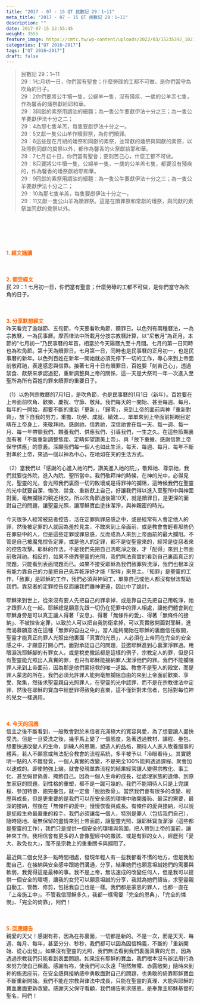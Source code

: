 ```yaml
---
title: "2017 - 07 - 15 QT 民數記 29：1~11"
meta_title: "2017 - 07 - 15 QT 民數記 29：1~11"
description: ""
date: 2017-07-15 12:55:45
weight: 3555
feature_image: https://cmtc.tw/wp-content/uploads/2022/03/15235392_10211799862337740_180693556567566654_o-1.webp
categories: ["QT 2016~2017"]
tags: ["QT 2016~2017"]
draft: false
---
```


<blockquote>民數記 29：1~11<br />
29：1七月初一日，你們當有聖會；什麼勞碌的工都不可做，是你們當守為吹角的日子。<br />
29：2你們要將公牛犢一隻，公綿羊一隻，沒有殘疾、一歲的公羊羔七隻，作為馨香的燔祭獻給耶和華。<br />
29：3同獻的素祭用調油的細麵；為一隻公牛要獻伊法十分之三；為一隻公羊要獻伊法十分之二；<br />
29：4為那七隻羊羔，每隻要獻伊法十分之一。<br />
29：5又獻一隻公山羊作贖罪祭，為你們贖罪。<br />
29：6這些是在月朔的燔祭和同獻的素祭，並常獻的燔祭與同獻的素祭，以及照例同獻的奠祭以外，都作為馨香的火祭獻給耶和華。<br />
29：7七月初十日，你們當有聖會；要刻苦己心，什麼工都不可做。<br />
29：8只要將公牛犢一隻，公綿羊一隻，一歲的公羊羔七隻，都要沒有殘疾的，作為馨香的燔祭獻給耶和華。<br />
29：9同獻的素祭用調油的細麵：為一隻公牛要獻伊法十分之三；為一隻公羊要獻伊法十分之二；<br />
29：10為那七隻羊羔，每隻要獻伊法十分之一。<br />
29：11又獻一隻公山羊為贖罪祭。這是在贖罪祭和常獻的燔祭，與同獻的素祭並同獻的奠祭以外。</blockquote><br />
&nbsp;<br />
<br />
&nbsp;<br />
<br />
<span style="color: #ff6600;"><strong>1. </strong><strong>經文誦讀</strong></span><br />
<br />
<span style="color: #ff6600;"><strong> </strong></span><br />
<br />
<span style="color: #ff6600;"><strong>2. </strong><strong>領受經文<br />
</strong></span>民 29：1 七月初一日，你們當有聖會；什麼勞碌的工都不可做，是你們當守為吹角的日子。<br />
<br />
&nbsp;<br />
<br />
<span style="color: #ff6600;"><strong>3. 分享默想經文<br />
</strong></span>昨天看完了逾越節、五旬節，今天要看吹角節、贖罪日。以色列有兩種曆法，一為宗教曆，一為民事曆。摩西律法中所載月分按宗教曆計算，以“尼散月”為正月。本節的“七月初一”乃民事曆的年首，相當於今天陽曆九至十月間。七月的第一日同時也為吹角節。第十天為贖罪日。七月第一日，同時也是民事曆的正月初一，也是民事曆的新年。以色列百姓在新年一開始就必須先停下一切的工作，專心來到上帝面前敬拜祂，表達感恩與信靠。接著七月十日有贖罪日，百姓要「刻苦己心」，透過禁食、獻祭來承認過犯，重新調整與上帝的關係，這一天是大祭司一年一次進入至聖所為所有百姓的罪來贖罪的重要日子。<br />
<br />
（1）以色列宗教曆的7月1日，是吹角節，也是民事曆的1月1日（新年）。百姓要在上帝面前吹角、歡樂、慶祝、守節、敬拜。我們每天的一開始、甚至每週、每月、每年的一開始，都要不斷的重新「更新」、「歸零」，來到上帝的面前與神「重新對齊」，放下自我的努力，重擔、功勞、成就、績效…，單單來到上帝面前把眼目定睛在上帝身上，來敬拜祂、感謝祂、信靠祂，深信祂會在每一天、每一週、每一月、每一年帶領我們、餵養我們、供應我們、引導我們，一生之久。在這些節期裏面有著「不斷重新調整焦距、定睛仰望讚美上帝」、與「放下重擔、感謝信靠上帝保守供應」的意義。深願我們每一個人也如此生活，每天、每週、每月、每年不斷對準於上帝，來過一個以神為中心，在地如在天的生活方式。<br />
<br />
（2）當我們以「感謝的心進入祂的門，讚美進入祂的院」，敬拜祂、尊崇祂，我們就要從外院，進入內院、聖所當中。我們敬拜神的時候，在神的光中，必得見光，聖靈的光，會光照我們裏面一切的敗壞或是得罪神的攔阻，這時候我們在聖靈的光中就要自潔、悔改、禁食、重新獻上自己，好讓我們得以進入至聖所中與神面對面，毫無攔阻的親近相交。所以吹角節過後第10天，就是贖罪日，是更深的面對自己的問題，讓聖靈光照，讓耶穌寶血塗抹潔淨，與神親密的時光。<br />
<br />
今天很多人經常被惡者控告，活在定罪與罪惡感之中，或是經常有人會定他人的罪，然後被定罪的人就因為羞於見主，不敢來到上帝面前，或是教會會輕看那些仍在罪惡中的人，但是這些定罪或罪惡感，反而成為人來到上帝面前的最大攔阻。不管是自己被魔鬼控告定罪，或是他人的定罪，都不是從聖靈來的，經常是從惡者來的控告攻擊。耶穌的作法，不是我們先把自己洗乾淨之後，才「配得」來到上帝面前敬拜祂。相反的，如果不倚靠聖靈的光照，我們無法真實的看到自己裏面真正的問題，只能看到表面問題而已。如果不接受耶穌為我們赦罪與洗淨，我們也根本沒有能力靠自己的力量把自己先弄乾淨好才能「配得」來見主。「知罪」是聖靈的工作，「赦罪」是耶穌的工作，我們必須與神同工，單靠自己或他人都沒有辦法幫助我們，靠惡者的定罪控告反而讓我們離神更遠，因此中了詭計。<br />
<br />
耶穌來到世上，從來沒有要人先把自己的罪拿掉，或是靠自己先把自己用乾淨，祂才跟罪人在一起。耶穌總是願意先跟一切仍在犯罪中的罪人相處，讓他們體會到在耶穌身旁是可以真正讓人得著「安息」、得著「無條件的愛」、得著「無條件的接納」、不被控告定罪，以致於人可以把自我防衛拿掉，可以真實敞開面對耶穌，進而渴慕願意活在這種「無罪的自由之中」。當人能夠開始在耶穌的裏面信任敞開，聖靈才能真正向罪人光照出他裏面「真實的光景」，人必須在上帝同在完全的安全感之中，才願意打開心門，面對承認自己的問題，並邀耶穌進到心裏潔淨罪過。用眼淚洗耶穌腳的有罪女人，或是稅吏撒該都是這樣的例子，宗教定人的罪，但是只有聖靈能光照出人真實的罪，也只有耶穌能接納罪人潔淨他們的罪。我們不能攔阻罪人來到上帝面前，因為那是他們蒙拯救的唯一道路。教會不是聖人的殿堂，而是罪人蒙恩的所在。我們必須允許罪人能夠毫無攔阻自由的來到上帝面前歡樂、享受、聚集，然後求聖靈親自光照罪人，在聖靈的光中認罪，而不是在宗教律法中定罪，然後在耶穌的寶血中經歷罪得赦免的喜樂，這不僅針對未信者，包括對每位神的兒女一樣適用。<br />
<br />
&nbsp;<br />
<br />
<span style="color: #ff6600;"><strong>4. 今天的回應<br />
</strong></span>信主之後不斷看到，一般教會對於未信者充滿極大的寬容與愛，為了想要讓人盡快受洗。但是一旦受洗之後，幾乎馬上變了一個態度，急著透過教材、課程、壘包，想要快速改變人的生命，訓練人的恩賜，塑造人的品格，期待人人進入牧養服事的體系。若人不願意或無法配合教會的流程系統，多半被予以「冷眼看待」。其實聰明一點的人不難發覺，一個人真實的改變，不是完全100%能夠透過課程、聚會加以速成的。即使勉強上線，就會發現單靠流程的結果經常讓人變得宗教化、事工化、甚至假冒偽善、掩飾自己。因為一個人生命的成長，從處理家族的遺傳、到原生家庭的問題，到性格的重塑，都不是一蹴可幾的。我們不能期待人只是上完課程、參加特會、跑完壘包，就一定會「脫胎換骨」。當然我們會有很多的改變、經歷與成長，但是更重要的是我們可以在安全感的環境中敞開羞恥、最深的需要，最深的接納，然後在「無條件的愛中」慢慢恢復與成長。有條件的愛與接納，可以說是扼殺生命最嚴重的殺手。我們必須讓每一個人，特別是罪人（包括我們自己），隨時隨地、毫無保留的盡情來到上帝面前，讓聖靈光照、讓耶穌寶血潔淨（這些都是聖靈的工作），我們只是提供一個安全的環境與氛圍，把人帶到上帝的面前，讓神來工作。我相信會有更多的人會像聖經中的撒該、或是有罪的女人，經歷到「愛大、赦免也大」，而不是宗教上的重重關卡與攔阻了。<br />
<br />
最近與二個女兒多一點時間相處，發現年輕人有一些我都看不慣的地方，但是我勉勵自己，在接納與安全感中跟她們溝通，分享，結果她們也願意坦誠她們的需要與軟弱，我覺得這是最棒的事。我不是上帝，無法速成的改變任何人，但是我可以提供一個安全的環境，讓我的女兒可以願意坦誠的分享，我就為她們禱告，求聖靈親自動工、管教、修剪，包括我自己也是一樣。我們都是蒙恩的罪人，也都一直在「上帝施工中」。不管我信耶穌多久，我都一樣需要「完全的恩典」、「完全的憐憫」、「完全的倚靠」，阿們！<br />
<br />
&nbsp;<br />
<br />
<span style="color: #ff6600;"><strong>5. 回應禱告<br />
</strong></span>親愛的天父！感謝有祢，因為在祢裏面，一切都是新的。不是一次，而是天天、每週、每月、每年，甚至分分、秒秒，我們都可以因為因信稱義，不斷的「重新開始、從心出發」。如果沒有聖靈的光照，我們無法看到我們裏面真實的光景，因為透過宗教我們只能看到表面問題。如果沒有耶穌的寶血，我們根本沒有辦法用行為來努力使自己稱義。感謝有祢，使我們可以永遠「坦然無懼、赤露敞開」隨時來到祢的施恩座前，在安全感與接納感中勇敢面對自己的問題，也勇敢的倚靠耶穌寶血不斷重新開始。我們不能在宗教與律法中成長，只能在聖靈的真理、大能與耶穌的寶血裏面更新改變。感謝天父保守看顧，我們禱告祈求感恩，是奉靠主耶穌基督的聖名，阿們！
        